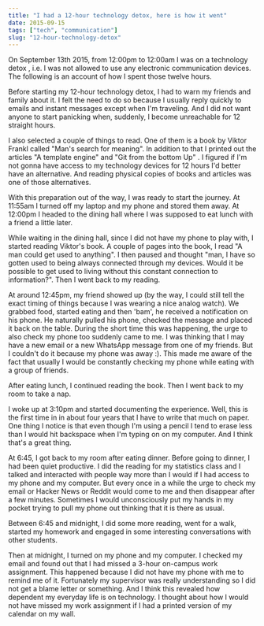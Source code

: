 ```yaml
---
title: "I had a 12-hour technology detox, here is how it went"
date: 2015-09-15
tags: ["tech", "communication"]
slug: "12-hour-technology-detox"
---
```

On September 13th 2015, from 12:00pm to 12:00am I was on a technology detox , i.e. I was not allowed to use any electronic communication devices. The following is an account of how I spent those twelve hours. 

Before starting my 12-hour technology detox, I had to warn my friends and family about it. I felt the need to do so because I usually reply quickly to emails and instant messages except when I'm traveling. And I did not want anyone to start panicking when, suddenly, I become unreachable for 12 straight hours. 

I also selected a couple of things to read. One of them is a book by Viktor Frankl called "Man's search for meaning". In addition to that I printed out the articles "A template engine" and "Git from the bottom Up"
. I figured if I'm not gonna have access to my technology devices for 12 hours I'd better have an alternative. And reading physical copies of books and articles was one of those alternatives.

With this preparation out of the way, I was ready to start the journey. At 11:55am I turned off my laptop and my phone and stored them away. At 12:00pm I headed to the dining hall where I was supposed to eat lunch with a friend a little later. 

While waiting in the dining hall, since I did not have my phone to play with, I started reading Viktor's book. A couple of pages into the book, I read "A man could get used to anything". I then paused and thought "man, I have so gotten used to being always connected through my devices. Would it be possible to get used to living without this constant connection to information?". Then I went back to my reading. 

At around 12:45pm, my friend showed up (by the way, I could still tell the exact timing of things because I was wearing a nice analog watch). We grabbed food, started eating and then 'bam', he received a notification on his phone. He naturally pulled his phone, checked the message and placed it back on the table. During the short time this was happening, the urge to also check my phone too suddenly came to me. I was thinking that I may have a new email or a new WhatsApp message from one of my friends. But I couldn't do it because my phone was away :). This made me aware of the fact that  usually I would be constantly checking my phone while eating with a group of friends. 

After eating lunch, I continued reading the book. Then I went back to my room to take a nap. 

I woke up at 3:10pm and started documenting the experience. Well, this is the first time in in about four years that I have to write that much on paper. One thing I notice is that even though I'm using a pencil I tend to erase less than I would hit backspace when I'm typing on on my computer. And I think that's a great thing. 

At 6:45, I got back to my room after eating dinner. Before going to dinner, I had been quiet productive. I did the reading for my statistics class and I talked and interacted with people way more than I would if I had access to my phone and my computer. But every once in a while the urge to check my email or Hacker News or Reddit would come to me and then disappear after a few minutes. Sometimes I would unconsciously put my hands in my pocket trying to pull my phone out thinking that it is there as usual.

Between 6:45 and midnight, I did some more reading, went for a walk, started my homework and engaged in some interesting conversations with other students. 

Then at midnight, I turned on my phone and my computer. I checked my email and found out that I had missed a 3-hour on-campus work assignment. This happened because I did not have my phone with me to remind me of it. Fortunately my supervisor was really understanding so I did not get a blame letter or something. And I think this revealed how dependent my everyday life is on technology. I thought about how I would not have missed my work assignment if I had a printed version of my calendar on my wall.

 


